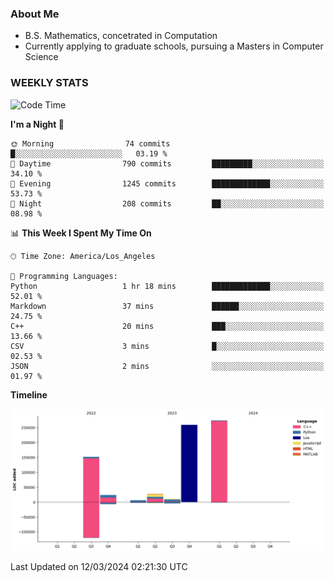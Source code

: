 ### About Me

- B.S. Mathematics, concetrated in Computation
- Currently applying to graduate schools, pursuing a Masters in Computer Science


### WEEKLY STATS
<!--START_SECTION:waka-->
![Code Time](http://img.shields.io/badge/Code%20Time-52%20hrs%2032%20mins-blue)

**I'm a Night 🦉** 

```text
🌞 Morning                74 commits          █░░░░░░░░░░░░░░░░░░░░░░░░   03.19 % 
🌆 Daytime                790 commits         █████████░░░░░░░░░░░░░░░░   34.10 % 
🌃 Evening                1245 commits        █████████████░░░░░░░░░░░░   53.73 % 
🌙 Night                  208 commits         ██░░░░░░░░░░░░░░░░░░░░░░░   08.98 % 
```


📊 **This Week I Spent My Time On** 

```text
🕑︎ Time Zone: America/Los_Angeles

💬 Programming Languages: 
Python                   1 hr 18 mins        █████████████░░░░░░░░░░░░   52.01 % 
Markdown                 37 mins             ██████░░░░░░░░░░░░░░░░░░░   24.75 % 
C++                      20 mins             ███░░░░░░░░░░░░░░░░░░░░░░   13.66 % 
CSV                      3 mins              █░░░░░░░░░░░░░░░░░░░░░░░░   02.53 % 
JSON                     2 mins              ░░░░░░░░░░░░░░░░░░░░░░░░░   01.97 % 
```

**Timeline**

![Lines of Code chart](https://raw.githubusercontent.com/nickocruzm/nickocruzm/main/assets/bar_graph.png)


 Last Updated on 12/03/2024 02:21:30 UTC
<!--END_SECTION:waka-->
